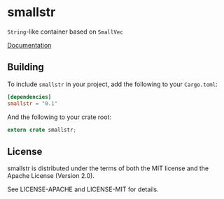 # smallstr

`String`-like container based on `SmallVec`

[Documentation](https://docs.rs/smallstr/)

## Building

To include `smallstr` in your project, add the following to your `Cargo.toml`:

```toml
[dependencies]
smallstr = "0.1"
```

And the following to your crate root:

```rust
extern crate smallstr;
```

## License

smallstr is distributed under the terms of both the MIT license and the
Apache License (Version 2.0).

See LICENSE-APACHE and LICENSE-MIT for details.
